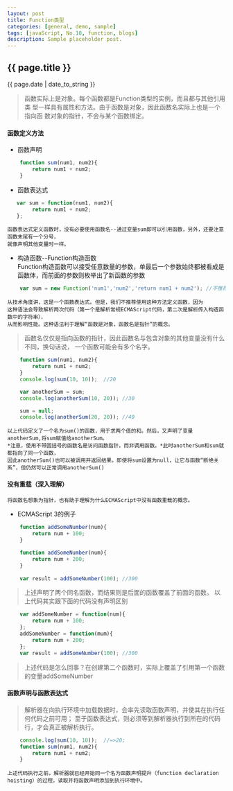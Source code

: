 ```yaml
---
layout: post
title: Function类型
categories: [general, demo, sample]
tags: [javaScript, No.10, function, blogs]
description: Sample placeholder post.
---
```


## {{ page.title }}
{{ page.date | date_to_string }}
> 函数实际上是对象。每个函数都是Function类型的实例，而且都与其他引用类
> 型一样具有属性和方法。由于函数是对象，因此函数名实际上也是一个指向函
> 数对象的指针，不会与某个函数绑定。    

#### 函数定义方法
- 函数声明
```javascript
    function sum(num1, num2){
        return num1 + num2;
    }
```
- 函数表达式
```javascript
   var sum = function(num1, num2){
        return num1 + num2;
   }; 
```
    函数表达式定义函数时，没有必要使用函数名--通过变量sum即可以引用函数，另外，还要注意函数末尾有一个分号，
    就像声明其他变量时一样。
- 构造函数--Function构造函数    
    Function构造函数可以接受任意数量的参数，单最后一个参数始终都被看成是函数体，而前面的参数则枚举出了新函数的参数
```javascript
    var sum = new Function('num1','num2','return num1 + num2'); //不推荐
```
    从技术角度讲，这是一个函数表达式。但是，我们不推荐使用这种方法定义函数，因为
    这种语法会导致解析两次代码（第一个是解析常规ECMAScript代码，第二次是解析传入构造函数中的字符串），
    从而影响性能。这种语法利于理解“函数是对象，函数名是指针”的概念。

> 函数名仅仅是指向函数的指针，因此函数名与包含对象的其他变量没有什么不同，换句话说，
> 一个函数可能会有多个名字。

```javascript
    function sum(num1, num2){
        return num1 + num2;
    }
    console.log(sum(10, 10));  //20

    var anotherSum = sum;
    console.log(anotherSum(10, 20)); //30

    sum = null;
    console.log(anotherSum(20, 20)); //40 
```
    以上代码定义了一个名为sum()的函数，用于求两个值的和。然后，又声明了变量anotherSum,将sum赋值给anotherSum。
    *注意，使用不带圆括号的函数名是访问函数指针，而非调用函数。*此时anotherSum和sum就都指向了同一个函数，
    因此anotherSum()也可以被调用并返回结果。即使将sum设置为null，让它与函数“断绝关系”，但仍然可以正常调用anotherSum()

#### 没有重载（深入理解）

    将函数名想象为指针，也有助于理解为什么ECMAScript中没有函数重载的概念。
- ECMAScript 3的例子
```javascript
    function addSomeNumber(num){
        return num + 100;
    }

    function addSomeNumber(num){
        return num + 200;
    }
    
    var result = addSomeNumber(100); //300
```

> 上述声明了两个同名函数，而结果则是后面的函数覆盖了前面的函数。
> 以上代码其实跟下面的代码没有声明区别

```javascript
    var addSomeNumber = function(num){
        return num + 100;
    };
    addSomeNumber = function(mum){
        return num + 200;
    };
    var result = addSomeNumber(100); //300
```

> 上述代码是怎么回事？在创建第二个函数时，实际上覆盖了引用第一个函数的变量addSomeNumber

#### 函数声明与函数表达式
> 解析器在向执行环境中加载数据时，会率先读取函数声明，并使其在执行任何代码之前可用；
> 至于函数表达式，则必须等到解析器执行到所在的代码行，才会真正被解析执行。

```javascript
    console.log(sum(10, 10));  //=>20;
    function sum(num1, num2){
        return num1 + num2;
    }
```

    上述代码执行之前，解析器就已经开始同一个名为函数声明提升（function declaration hoisting）的过程，读取并将函数声明添加到执行环境中。
    